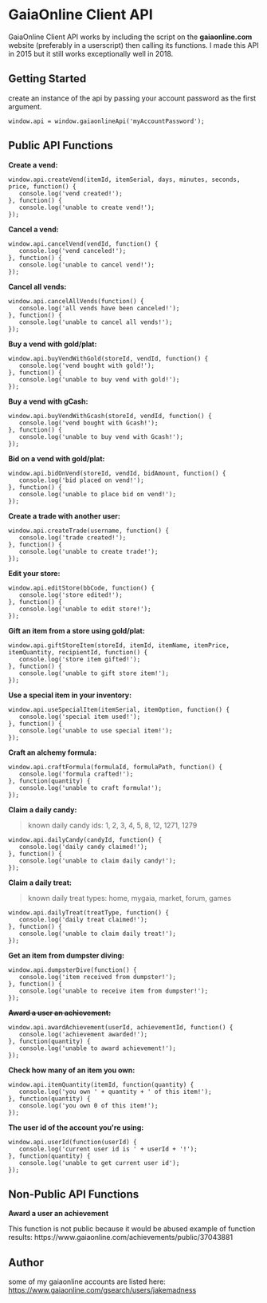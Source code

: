 # GaiaOnline Client API
GaiaOnline Client API works by including the script on the <b>gaiaonline.com</b> website (preferably in a userscript) then calling its functions. I made this API in 2015 but it still works exceptionally well in 2018.

## Getting Started
create an instance of the api by passing your account password as the first argument.
```JS
window.api = window.gaiaonlineApi('myAccountPassword');
```

## Public API Functions
**Create a vend:**
```JS
window.api.createVend(itemId, itemSerial, days, minutes, seconds, price, function() {
   console.log('vend created!');
}, function() {
   console.log('unable to create vend!');
});
```
**Cancel a vend:**
```JS
window.api.cancelVend(vendId, function() {
   console.log('vend canceled!');
}, function() {
   console.log('unable to cancel vend!');
});
```
**Cancel all vends:**
```JS
window.api.cancelAllVends(function() {
   console.log('all vends have been canceled!');
}, function() {
   console.log('unable to cancel all vends!');
});
```
**Buy a vend with gold/plat:**
```JS
window.api.buyVendWithGold(storeId, vendId, function() {
   console.log('vend bought with gold!');
}, function() {
   console.log('unable to buy vend with gold!');
});
```
**Buy a vend with gCash:**
```JS
window.api.buyVendWithGcash(storeId, vendId, function() {
   console.log('vend bought with Gcash!');
}, function() {
   console.log('unable to buy vend with Gcash!');
});
```
**Bid on a vend with gold/plat:**
```JS
window.api.bidOnVend(storeId, vendId, bidAmount, function() {
   console.log('bid placed on vend!');
}, function() {
   console.log('unable to place bid on vend!');
});
```
**Create a trade with another user:**
```JS
window.api.createTrade(username, function() {
   console.log('trade created!');
}, function() {
   console.log('unable to create trade!');
});
```
**Edit your store:**
```JS
window.api.editStore(bbCode, function() {
   console.log('store edited!');
}, function() {
   console.log('unable to edit store!');
});
```
**Gift an item from a store using gold/plat:**
```JS
window.api.giftStoreItem(storeId, itemId, itemName, itemPrice, itemQuantity, recipientId, function() {
   console.log('store item gifted!');
}, function() {
   console.log('unable to gift store item!');
});
```
**Use a special item in your inventory:**
```JS
window.api.useSpecialItem(itemSerial, itemOption, function() {
   console.log('special item used!');
}, function() {
   console.log('unable to use special item!');
});
```
**Craft an alchemy formula:**
```JS
window.api.craftFormula(formulaId, formulaPath, function() {
   console.log('formula crafted!');
}, function(quantity) {
   console.log('unable to craft formula!');
});
```
**Claim a daily candy:**
> known daily candy ids: 1, 2, 3, 4, 5, 8, 12, 1271, 1279
```JS
window.api.dailyCandy(candyId, function() {
   console.log('daily candy claimed!');
}, function() {
   console.log('unable to claim daily candy!');
});
```
**Claim a daily treat:**
> known daily treat types: home, mygaia, market, forum, games
```JS
window.api.dailyTreat(treatType, function() {
   console.log('daily treat claimed!');
}, function() {
   console.log('unable to claim daily treat!');
});
```
**Get an item from dumpster diving:**
```JS
window.api.dumpsterDive(function() {
   console.log('item received from dumpster!');
}, function() {
   console.log('unable to receive item from dumpster!');
});
```
~~**Award a user an achievement:**~~
```JS
window.api.awardAchievement(userId, achievementId, function() {
   console.log('achievement awarded!');
}, function(quantity) {
   console.log('unable to award achievement!');
});
```
**Check how many of an item you own:**
```JS
window.api.itemQuantity(itemId, function(quantity) {
   console.log('you own ' + quantity + ' of this item!');
}, function(quantity) {
   console.log('you own 0 of this item!');
});
```
**The user id of the account you're using:**
```JS
window.api.userId(function(userId) {
   console.log('current user id is ' + userId + '!');
}, function(quantity) {
   console.log('unable to get current user id');
});
```

## Non-Public API Functions
**Award a user an achievement**
<p>This function is not public because it would be abused example of function results: https://www.gaiaonline.com/achievements/public/37043881</p>

## Author
some of my gaiaonline accounts are listed here: https://www.gaiaonline.com/gsearch/users/jakemadness
